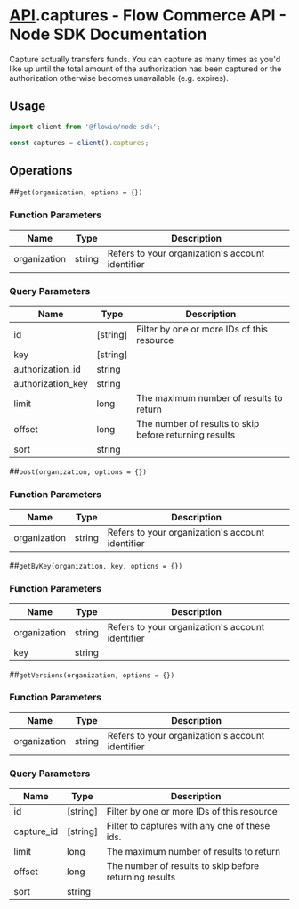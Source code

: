 # [API](README.md).captures - Flow Commerce API - Node SDK Documentation

Capture actually transfers funds. You can capture as many times as you&#x27;d like up until the total amount of the authorization has been captured or the authorization otherwise becomes unavailable (e.g. expires).

## Usage

```JavaScript
import client from '@flowio/node-sdk';

const captures = client().captures;
```

## Operations

##`get(organization, options = {})`

### Function Parameters

| Name  | Type | Description |
| ---- | ---- | ---- |
| organization | string | Refers to your organization&#x27;s account identifier |

### Query Parameters

| Name  | Type | Description |
| ---- | ---- | ---- |
| id | [string] | Filter by one or more IDs of this resource |
| key | [string] |  |
| authorization_id | string |  |
| authorization_key | string |  |
| limit | long | The maximum number of results to return |
| offset | long | The number of results to skip before returning results |
| sort | string |  |

##`post(organization, options = {})`

### Function Parameters

| Name  | Type | Description |
| ---- | ---- | ---- |
| organization | string | Refers to your organization&#x27;s account identifier |


##`getByKey(organization, key, options = {})`

### Function Parameters

| Name  | Type | Description |
| ---- | ---- | ---- |
| organization | string | Refers to your organization&#x27;s account identifier |
| key | string |  |


##`getVersions(organization, options = {})`

### Function Parameters

| Name  | Type | Description |
| ---- | ---- | ---- |
| organization | string | Refers to your organization&#x27;s account identifier |

### Query Parameters

| Name  | Type | Description |
| ---- | ---- | ---- |
| id | [string] | Filter by one or more IDs of this resource |
| capture_id | [string] | Filter to captures with any one of these ids. |
| limit | long | The maximum number of results to return |
| offset | long | The number of results to skip before returning results |
| sort | string |  |

